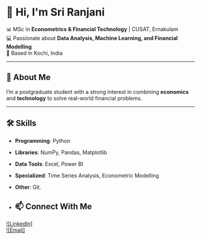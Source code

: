 # 👋 Hi, I'm Sri Ranjani

📊 MSc in **Econometrics & Financial Technology** | CUSAT, Ernakulam  
💻 Passionate about **Data Analysis, Machine Learning, and Financial Modelling**  
📍 Based in Kochi, India  

---

## 🚀 About Me
I’m a postgraduate student with a strong interest in combining **economics** and **technology** to solve real-world financial problems.  


---

## 🛠 Skills
- **Programming**: Python  
- **Libraries**: NumPy, Pandas, Matplotlib  
- **Data Tools**: Excel, Power BI  
- **Specialized**: Time Series Analysis, Econometric Modelling
- **Other**: Git.

- ## 📫 Connect With Me
[![LinkedIn]](www.linkedin.com/in/sriranjani-m-67514b32b)  
[![Email]](sriranjani2793@gmail.com)
